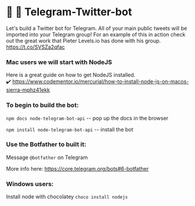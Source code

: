 # 🤖 💬 Telegram-Twitter-bot

Let's build a Twitter bot for Telegram.  All of your main public tweets will be imported into your Telegram group! For an example of this in action check out the great work that Pieter Levels.io has done with his group. https://t.co/SVSZa2qfac


### Mac users we will start with NodeJS

Here is a great guide on how to get NodeJS installed.  
✔️ https://www.codementor.io/mercurial/how-to-install-node-js-on-macos-sierra-mphz41ekk



### To begin to build the bot:

`npm docs node-telegram-bot-api` -- pop up the docs in the browser

`npm install node-telegram-bot-api` -- install the bot




### Use the Botfather to built it:

Message `@botfather` on Telegram

More info here: https://core.telegram.org/bots#6-botfather



### Windows users:
Install node with chocolatey `choco install nodejs`




